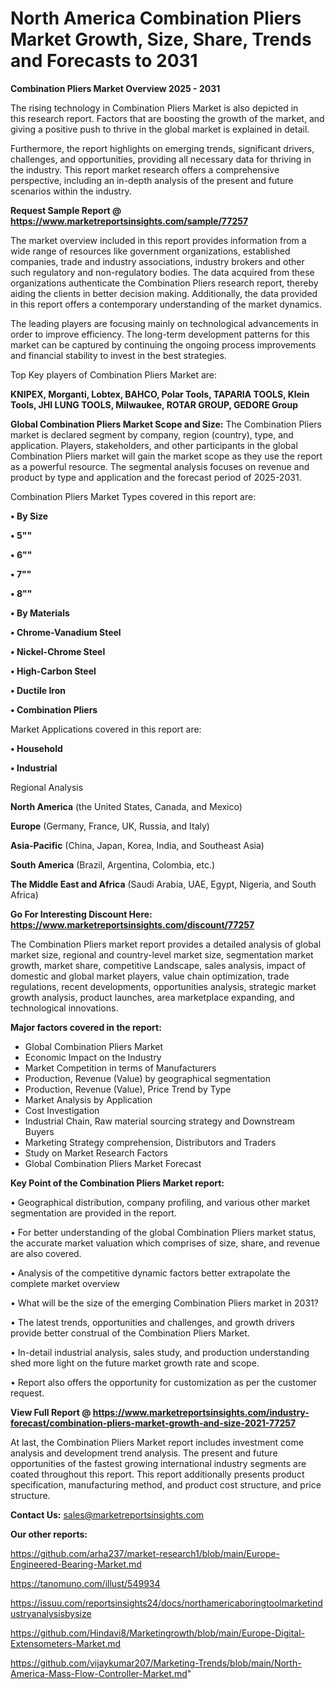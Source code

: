# North America Combination Pliers Market Growth, Size, Share, Trends and Forecasts to 2031

<Strong> Combination Pliers Market Overview 2025 - 2031</strong>

The rising technology in Combination Pliers Market is also depicted in this research report. Factors that are boosting the growth of the market, and giving a positive push to thrive in the global market is explained in detail.

Furthermore, the report highlights on emerging trends, significant drivers, challenges, and opportunities, providing all necessary data for thriving in the industry. This report market research offers a comprehensive perspective, including an in-depth analysis of the present and future scenarios within the industry.

<strong>Request Sample Report @ <a href=https://www.marketreportsinsights.com/sample/77257>https://www.marketreportsinsights.com/sample/77257</a></strong>

The market overview included in this report provides information from a wide range of resources like government organizations, established companies, trade and industry associations, industry brokers and other such regulatory and non-regulatory bodies. The data acquired from these organizations authenticate the Combination Pliers research report, thereby aiding the clients in better decision making. Additionally, the data provided in this report offers a contemporary understanding of the market dynamics.

The leading players are focusing mainly on technological advancements in order to improve efficiency. The long-term development patterns for this market can be captured by continuing the ongoing process improvements and financial stability to invest in the best strategies.

Top Key players of Combination Pliers Market are:

<strong>KNIPEX, Morganti, Lobtex, BAHCO, Polar Tools, TAPARIA TOOLS, Klein Tools, JHI LUNG TOOLS, Milwaukee, ROTAR GROUP, GEDORE Group</strong>

<strong><b>Global Combination Pliers Market Scope and Size:</b></strong>
The Combination Pliers market is declared segment by company, region (country), type, and application. Players, stakeholders, and other participants in the global Combination Pliers market will gain the market scope as they use the report as a powerful resource. The segmental analysis focuses on revenue and product by type and application and the forecast period of 2025-2031.

Combination Pliers Market Types covered in this report are:

<strong>• By Size

• 5""

• 6""

• 7""

• 8""

• By Materials

• Chrome-Vanadium Steel

• Nickel-Chrome Steel

• High-Carbon Steel

• Ductile Iron

• Combination Pliers</strong>

Market Applications covered in this report are:

<strong>• Household

• Industrial</strong> 

Regional Analysis

<strong>North America</strong> (the United States, Canada, and Mexico)

<strong>Europe</strong> (Germany, France, UK, Russia, and Italy)

<strong>Asia-Pacific</strong> (China, Japan, Korea, India, and Southeast Asia)

<strong>South America</strong> (Brazil, Argentina, Colombia, etc.)

<strong>The Middle East and Africa</strong> (Saudi Arabia, UAE, Egypt, Nigeria, and South Africa)

<strong>Go For Interesting Discount Here: <a href=https://www.marketreportsinsights.com/discount/77257>https://www.marketreportsinsights.com/discount/77257</a></strong>

The Combination Pliers market report provides a detailed analysis of global market size, regional and country-level market size, segmentation market growth, market share, competitive Landscape, sales analysis, impact of domestic and global market players, value chain optimization, trade regulations, recent developments, opportunities analysis, strategic market growth analysis, product launches, area marketplace expanding, and technological innovations.

<strong><b>Major factors covered in the report:</b></strong>
<ul>
  <li>Global Combination Pliers Market </li>
  <li>Economic Impact on the Industry</li>
  <li>Market Competition in terms of Manufacturers</li>
  <li>Production, Revenue (Value) by geographical segmentation</li>
  <li>Production, Revenue (Value), Price Trend by Type</li>
  <li>Market Analysis by Application</li>
  <li>Cost Investigation</li>
  <li>Industrial Chain, Raw material sourcing strategy and Downstream Buyers</li>
  <li>Marketing Strategy comprehension, Distributors and Traders</li>
  <li>Study on Market Research Factors</li>
  <li>Global Combination Pliers Market Forecast</li>
</ul>

<strong><b>Key Point of the Combination Pliers Market report:</b></strong>

• Geographical distribution, company profiling, and various other market segmentation are provided in the report.

• For better understanding of the global Combination Pliers market status, the accurate market valuation which comprises of size, share, and revenue are also covered.

• Analysis of the competitive dynamic factors better extrapolate the complete market overview

• What will be the size of the emerging Combination Pliers market in 2031?

• The latest trends, opportunities and challenges, and growth drivers provide better construal of the Combination Pliers Market.

• In-detail industrial analysis, sales study, and production understanding shed more light on the future market growth rate and scope.

• Report also offers the opportunity for customization as per the customer request.

<strong><b>View Full Report @ <a href=https://www.marketreportsinsights.com/industry-forecast/combination-pliers-market-growth-and-size-2021-77257>https://www.marketreportsinsights.com/industry-forecast/combination-pliers-market-growth-and-size-2021-77257</a></b></strong>


At last, the Combination Pliers Market report includes investment come analysis and development trend analysis. The present and future opportunities of the fastest growing international industry segments are coated throughout this report. This report additionally presents product specification, manufacturing method, and product cost structure, and price structure.

<strong>Contact Us:</strong>
sales@marketreportsinsights.com

<strong>Our other reports:</strong>

<a href=https://github.com/arha237/market-research1/blob/main/Europe-Engineered-Bearing-Market.md>https://github.com/arha237/market-research1/blob/main/Europe-Engineered-Bearing-Market.md</a>

<a href=https://tanomuno.com/illust/549934>https://tanomuno.com/illust/549934</a>

<a href=https://issuu.com/reportsinsights24/docs/northamericaboringtoolmarketindustryanalysisbysize>https://issuu.com/reportsinsights24/docs/northamericaboringtoolmarketindustryanalysisbysize</a>

<a href=https://github.com/Hindavi8/Marketingrowth/blob/main/Europe-Digital-Extensometers-Market.md>https://github.com/Hindavi8/Marketingrowth/blob/main/Europe-Digital-Extensometers-Market.md</a>

<a href=https://github.com/vijaykumar207/Marketing-Trends/blob/main/North-America-Mass-Flow-Controller-Market.md>https://github.com/vijaykumar207/Marketing-Trends/blob/main/North-America-Mass-Flow-Controller-Market.md</a>"
